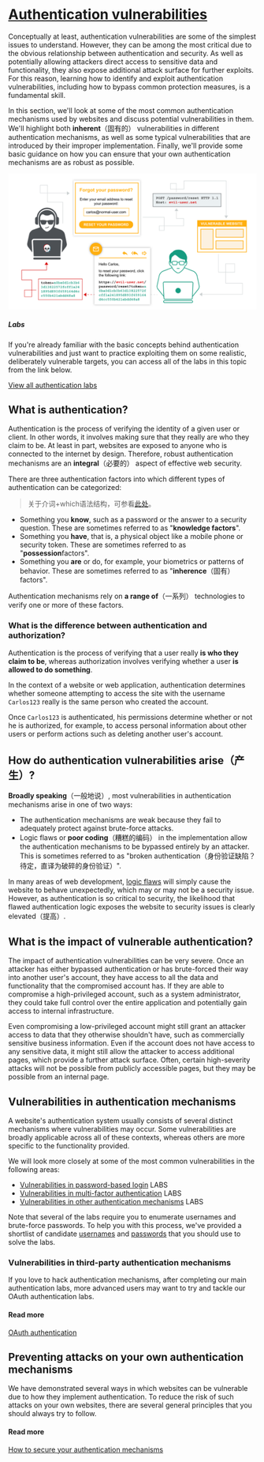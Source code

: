 # [Authentication vulnerabilities](https://portswigger.net/web-security/authentication)

Conceptually at least, authentication vulnerabilities are some of the simplest issues to understand. However, they can be among the most critical due to the obvious relationship between authentication and security. As well as potentially allowing attackers direct access to sensitive data and functionality, they also expose additional attack surface for further exploits. For this reason, learning how to identify and exploit authentication vulnerabilities, including how to bypass common protection measures, is a fundamental skill.

In this section, we'll look at some of the most common authentication mechanisms used by websites and discuss potential vulnerabilities in them. We'll highlight both **inherent**（固有的） vulnerabilities in different authentication mechanisms, as well as some typical vulnerabilities that are introduced by their improper implementation. Finally, we'll provide some basic guidance on how you can ensure that your own authentication mechanisms are as robust as possible.

![image-20230913153935104](../../../_static/images/image-20230913153935104.png)

##### Labs

If you're already familiar with the basic concepts behind authentication vulnerabilities and just want to practice exploiting them on some realistic, deliberately vulnerable targets, you can access all of the labs in this topic from the link below.

[View all authentication labs](https://portswigger.net/web-security/all-labs#authentication)

## What is authentication?

Authentication is the process of verifying the identity of a given user or client. In other words, it involves making sure that they really are who they claim to be. At least in part, websites are exposed to anyone who is connected to the internet by design. Therefore, robust authentication mechanisms are an **integral**（必要的） aspect of effective web security.

There are three authentication factors into which different types of authentication can be categorized:

> 关于介词+which语法结构，可参看[此处](https://zhuanlan.zhihu.com/p/481795945)。

- Something you **know**, such as a password or the answer to a security question. These are sometimes referred to as "**knowledge factors**".
- Something you **have**, that is, a physical object like a mobile phone or security token. These are sometimes referred to as "**possession**factors".
- Something you **are** or do, for example, your biometrics or patterns of behavior. These are sometimes referred to as "**inherence**（固有） factors".

Authentication mechanisms rely on **a range of**（一系列） technologies to verify one or more of these factors.

### What is the difference between authentication and authorization?

Authentication is the process of verifying that a user really **is who they claim to be**, whereas authorization involves verifying whether a user **is allowed to do something**.

In the context of a website or web application, authentication determines whether someone attempting to access the site with the username `Carlos123` really is the same person who created the account.

Once `Carlos123` is authenticated, his permissions determine whether or not he is authorized, for example, to access personal information about other users or perform actions such as deleting another user's account.

## How do authentication vulnerabilities **arise**（产生）?

**Broadly speaking**（一般地说）, most vulnerabilities in authentication mechanisms arise in one of two ways:

- The authentication mechanisms are weak because they fail to adequately protect against brute-force attacks.
- Logic flaws or **poor coding**（糟糕的编码） in the implementation allow the authentication mechanisms to be bypassed entirely by an attacker. This is sometimes referred to as "broken authentication（身份验证缺陷？待定，直译为破碎的身份验证）".

In many areas of web development, [logic flaws](https://portswigger.net/web-security/logic-flaws) will simply cause the website to behave unexpectedly, which may or may not be a security issue. However, as authentication is so critical to security, the likelihood that flawed authentication logic exposes the website to security issues is clearly elevated（提高）.

## What is the impact of vulnerable authentication?

The impact of authentication vulnerabilities can be very severe. Once an attacker has either bypassed authentication or has brute-forced their way into another user's account, they have access to all the data and functionality that the compromised account has. If they are able to compromise a high-privileged account, such as a system administrator, they could take full control over the entire application and potentially gain access to internal infrastructure.

Even compromising a low-privileged account might still grant an attacker access to data that they otherwise shouldn't have, such as commercially sensitive business information. Even if the account does not have access to any sensitive data, it might still allow the attacker to access additional pages, which provide a further attack surface. Often, certain high-severity attacks will not be possible from publicly accessible pages, but they may be possible from an internal page.

## Vulnerabilities in authentication mechanisms

A website's authentication system usually consists of several distinct mechanisms where vulnerabilities may occur. Some vulnerabilities are broadly applicable across all of these contexts, whereas others are more specific to the functionality provided.

We will look more closely at some of the most common vulnerabilities in the following areas:

- [Vulnerabilities in password-based login](https://portswigger.net/web-security/authentication/password-based) LABS
- [Vulnerabilities in multi-factor authentication](https://portswigger.net/web-security/authentication/multi-factor) LABS
- [Vulnerabilities in other authentication mechanisms](https://portswigger.net/web-security/authentication/other-mechanisms) LABS

Note that several of the labs require you to enumerate usernames and brute-force passwords. To help you with this process, we've provided a shortlist of candidate [usernames](https://portswigger.net/web-security/authentication/auth-lab-usernames) and [passwords](https://portswigger.net/web-security/authentication/auth-lab-passwords) that you should use to solve the labs.

### Vulnerabilities in third-party authentication mechanisms

If you love to hack authentication mechanisms, after completing our main authentication labs, more advanced users may want to try and tackle our OAuth authentication labs.

#### Read more

[OAuth authentication](https://portswigger.net/web-security/oauth)

## Preventing attacks on your own authentication mechanisms

We have demonstrated several ways in which websites can be vulnerable due to how they implement authentication. To reduce the risk of such attacks on your own websites, there are several general principles that you should always try to follow.

#### Read more

[How to secure your authentication mechanisms](https://portswigger.net/web-security/authentication/securing)

